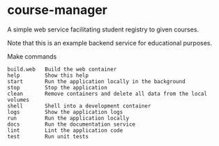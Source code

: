 # course-manager
A simple web service facilitating student registry to given courses. 


Note that this is an example backend service for educational purposes.

Make commands
```shell
build.web   Build the web container
help        Show this help
start       Run the application locally in the background
stop        Stop the application
clean       Remove containers and delete all data from the local volumes
shell       Shell into a development container
logs        Show the application logs
run         Run the application locally
docs        Run the documentation service
lint        Lint the application code
test        Run unit tests

```